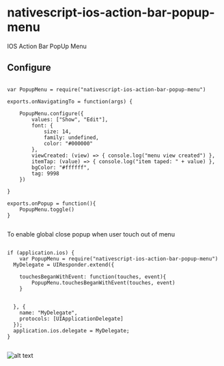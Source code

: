 # nativescript-ios-action-bar-popup-menu
IOS Action Bar PopUp Menu


## Configure

```

var PopupMenu = require("nativescript-ios-action-bar-popup-menu")

exports.onNavigatingTo = function(args) {

	PopupMenu.configure({
		values: ["Show", "Edit"],
		font: {
			size: 14,
			family: undefined,
			color: "#000000"
		},		
		viewCreated: (view) => { console.log("menu view created") },
		itemTap: (value) => { console.log("item taped: " + value) },
		bgColor: "#ffffff",
		tag: 9998
	})

}

exports.onPopup = function(){
	PopupMenu.toggle()
}


```


To enable global close popup when user touch out of menu

```

if (application.ios) {
	var PopupMenu = require("nativescript-ios-action-bar-popup-menu")
  MyDelegate = UIResponder.extend({

  	touchesBeganWithEvent: function(touches, event){
  		PopupMenu.touchesBeganWithEvent(touches, event)
  	}
           

  }, {
    name: "MyDelegate",
    protocols: [UIApplicationDelegate]
  });
  application.ios.delegate = MyDelegate;
}


```

![alt text](https://github.com/mobilemindtec/nativescript-ios-action-bar-popup-menu/blob/master/screen.png)
